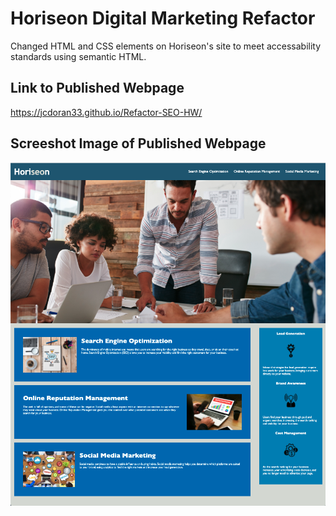 # Horiseon Digital Marketing Refactor

Changed HTML and CSS elements on Horiseon's site to meet accessability standards
using semantic HTML.

## Link to Published Webpage

https://jcdoran33.github.io/Refactor-SEO-HW/

## Screeshot Image of Published Webpage

![alt text](screenshot.png)